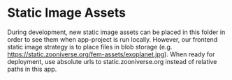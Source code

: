 # Static Image Assets

During development, new static image assets can be placed in this folder in order to see them when app-project is run locally. However, our frontend static image strategy is to place files in blob storage (e.g. https://static.zooniverse.org/fem-assets/exoplanet.jpg). When ready for deployment, use absolute urls to static.zooniverse.org instead of relative paths in this app.
